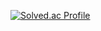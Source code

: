 [![Solved.ac Profile](https://mazassumnida.wtf/api/v2/generate_badge?boj=hallov)](https://solved.ac/hallov)
